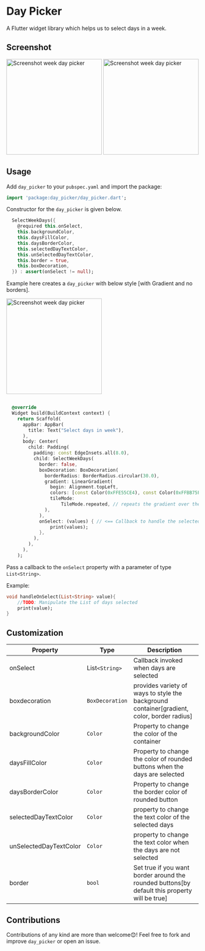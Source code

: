 # Day Picker

A Flutter widget library which helps us to select days in a week.

## Screenshot

<p>
<img src="https://github.com/shan-shaji/select_week_days/blob/master/screenshot/screenshot.jpg" alt="Screenshot week day picker" width="250">
<img src="https://github.com/shan-shaji/select_week_days/blob/master/screenshot/animate.gif" alt="Screenshot week day picker" width="250">
</p>

## Usage

Add `day_picker` to your `pubspec.yaml` and import the package:

```dart
import 'package:day_picker/day_picker.dart';
```

Constructor for the `day_picker` is given below.

```dart
  SelectWeekDays({
    @required this.onSelect,
    this.backgroundColor,
    this.daysFillColor,
    this.daysBorderColor,
    this.selectedDayTextColor,
    this.unSelectedDayTextColor,
    this.border = true,
    this.boxDecoration,
  }) : assert(onSelect != null);
```

Example here creates a `day_picker` with below style [with Gradient and no borders].

<img src="https://github.com/shan-shaji/select_week_days/blob/master/screenshot/screenshot2.jpg" alt="Screenshot week day picker" width="250">

```dart

  @override
  Widget build(BuildContext context) {
    return Scaffold(
      appBar: AppBar(
        title: Text("Select days in week"),
      ),
      body: Center(
        child: Padding(
          padding: const EdgeInsets.all(8.0),
          child: SelectWeekDays(
            border: false,
            boxDecoration: BoxDecoration(
              borderRadius: BorderRadius.circular(30.0),
              gradient: LinearGradient(
                begin: Alignment.topLeft,
                colors: [const Color(0xFFE55CE4), const Color(0xFFBB75FB)],
                tileMode:
                    TileMode.repeated, // repeats the gradient over the canvas
              ),
            ),
            onSelect: (values) { // <== Callback to handle the selected days
                print(values);
            },
          ),
        ),
      ),
    );
```

Pass a callback to the `onSelect` property with a parameter of type `List<String>`.

Example:

```dart
void handleOnSelect(List<String> value){
    //TODO: Manipulate the List of days selected
    print(value);
}
```

## Customization

| Property               | Type            | Description                                                                                   |
| ---------------------- | --------------- | --------------------------------------------------------------------------------------------- |
| onSelect               | List`<String>`  | Callback invoked when days are selected                                                       |
| boxdecoration          | `BoxDecoration` | provides variety of ways to style the background container[gradient, color, border radius]    |
| backgroundColor        | `Color`         | Property to change the color of the container                                                 |
| daysFillColor          | `Color`         | Property to change the color of rounded buttons when the days are selected                    |
| daysBorderColor        | `Color`         | Property to change the border color of rounded button                                         |
| selectedDayTextColor   | `Color`         | property to change the text color of the selected days                                        |
| unSelectedDayTextColor | `Color`         | property to change the text color when the days are not selected                              |
| border                 | `bool`          | Set true if you want border around the rounded buttons[by default this property will be true] |


## Contributions

Contributions of any kind are more than welcome😊! Feel free to fork and improve `day_picker` or open an issue.